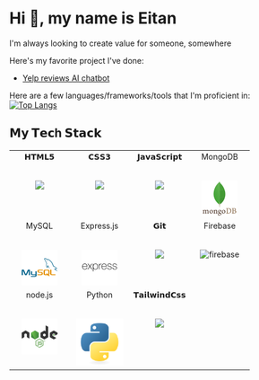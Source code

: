 <h1>Hi 👋, my name is Eitan</h1>
<p>I'm always looking to create value for someone, somewhere</p>

Here's my favorite project I've done:
- [Yelp reviews AI chatbot](https://github.com/eitanklass1/public-tastebot)

Here are a few languages/frameworks/tools that I'm proficient in:
[![Top Langs](https://github-readme-stats.vercel.app/api/top-langs/?username=eitanklass1)](https://github.com/eitanklass1/github-readme-stats)

## 𝗠𝘆 𝗧𝗲𝗰h 𝗦𝘁𝗮𝗰𝗸

<table>
  <tbody>
    <tr valign="top">
      <td width="25%" align="center">
        <span>𝗛𝗧𝗠𝗟𝟱</span><br><br><br>
        <img height="64px" src="https://cdn.svgporn.com/logos/html-5.svg">
      </td>
      <td width="25%" align="center">
        <span>𝗖𝗦𝗦𝟯</span><br><br><br>
        <img height="64px" src="https://cdn.svgporn.com/logos/css-3.svg">
      </td>
      <td width="25%" align="center">
        <span>𝗝𝗮𝘃𝗮𝗦𝗰𝗿𝗶𝗽𝘁</span><br><br><br>
        <img height="64px" src="https://cdn.svgporn.com/logos/javascript.svg">
      </td>
      <td width="25%" align="center">
        <span>MongoDB</span><br><br><br>
        <img height="64px" src="https://raw.githubusercontent.com/devicons/devicon/master/icons/mongodb/mongodb-original-wordmark.svg" alt="mongodb"/>
      </td>
    </tr>
    <tr valign="top">
      <td width="25%" align="center">
        <span>MySQL</span><br><br><br>
        <img height="64px" src="https://raw.githubusercontent.com/devicons/devicon/master/icons/mysql/mysql-original-wordmark.svg" alt="mysql"/>
      </td>
      <td width="25%" align="center">
        <span>Express.js</span><br><br><br>
        <img height="64px" src="https://raw.githubusercontent.com/devicons/devicon/master/icons/express/express-original-wordmark.svg" alt="express"/>
      </td>
      <td width="25%" align="center">
        <span>𝗚𝗶𝘁</span><br><br><br>
        <img height="64px" src="https://cdn.svgporn.com/logos/git-icon.svg">
      </td>
      <td width="25%" align="center">
        <span>Firebase</span><br><br><br>
        <img height="64px" src="https://www.vectorlogo.zone/logos/firebase/firebase-icon.svg" alt="firebase"/>
      </td>
    </tr>
    <tr valign="top">
      <td width="25%" align="center">
        <span>node.js</span><br><br><br>
        <img height="64px" src="https://raw.githubusercontent.com/devicons/devicon/master/icons/nodejs/nodejs-original-wordmark.svg" alt="nodejs"/>
      </td>
      <td width="25%" align="center">
        <span>Python</span><br><br><br>
        <img height="84px" src="https://raw.githubusercontent.com/devicons/devicon/master/icons/python/python-original.svg" alt="python"/>
      </td>
      <td width="25%" align="center">
        <span>𝗧𝗮𝗶𝗹𝘄𝗶𝗻𝗱𝗖𝘀𝘀</span><br><br><br>
        <img height="64px" src="https://cdn.svgporn.com/logos/tailwindcss-icon.svg">
      </td>
    </tr>
  </tbody>
</table>
